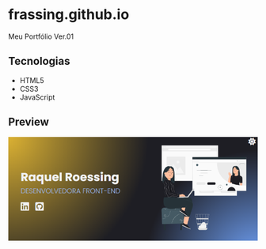 # frassing.github.io
Meu Portfólio Ver.01

## Tecnologias
- HTML5
- CSS3
- JavaScript

## Preview
![visualização telas grandes](./assets/img/preview/preview_telasGrandes.png)
